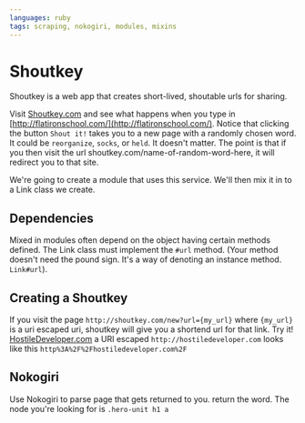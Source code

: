 ```yaml
---
languages: ruby
tags: scraping, nokogiri, modules, mixins
---
```


# Shoutkey
Shoutkey is a web app that creates short-lived, shoutable urls for sharing. 

Visit [Shoutkey.com](http://shoutkey.com/) and see what happens when you type in [http://flatironschool.com/](http://flatironschool.com/). Notice that clicking the button `Shout it!` takes you to a new page with a randomly chosen word. It could be `reorganize`, `socks`, or `held`. It doesn't matter. The point is that if you then visit the url shoutkey.com/name-of-random-word-here, it will redirect you to that site.

We're going to create a module that uses this service. We'll then mix it in to a Link class we create.

## Dependencies
Mixed in modules often depend on the object having certain methods defined. The Link class must implement the `#url` method. (Your method doesn't need the pound sign. It's a way of denoting an instance method. `Link#url`).

## Creating a Shoutkey
If you visit the page `http://shoutkey.com/new?url={my_url}` where `{my_url}` is a uri escaped uri, shoutkey will give you a shortend url for that link. Try it!
[HostileDeveloper.com](http://shoutkey.com/new?url=http%3A%2F%2Fhostiledeveloper.com%2F)
a URI escaped `http://hostiledeveloper.com` looks like this `http%3A%2F%2Fhostiledeveloper.com%2F`


## Nokogiri

Use Nokogiri to parse page that gets returned to you. return the word. The node you're looking for is `.hero-unit h1 a`
